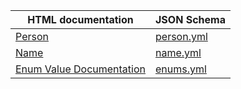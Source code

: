 | HTML documentation                                | JSON Schema                    |
| ------------------------------------------------- | ------------------------------ |
| [Person](./examples/person.html)                  | [person.yml](./yml/person.yml) |
| [Name](./examples/name.html)                      | [name.yml](./yml/name.yml)     |
| [Enum Value Documentation](./examples/enums.html) | [enums.yml](./yml/enums.yml)   |
